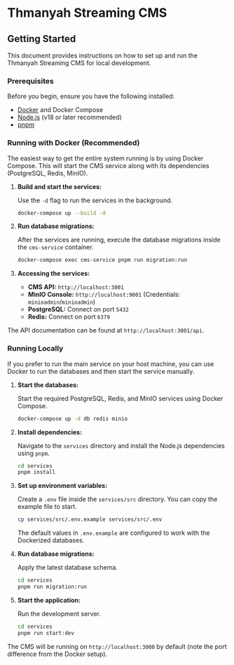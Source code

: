 # Thmanyah Streaming CMS

## Getting Started

This document provides instructions on how to set up and run the Thmanyah Streaming CMS for local development.

### Prerequisites

Before you begin, ensure you have the following installed:

- [Docker](https://www.docker.com/get-started) and Docker Compose
- [Node.js](https://nodejs.org/en/) (v18 or later recommended)
- [pnpm](https://pnpm.io/installation)

### Running with Docker (Recommended)

The easiest way to get the entire system running is by using Docker Compose. This will start the CMS service along with its dependencies (PostgreSQL, Redis, MinIO).

1.  **Build and start the services:**

    Use the `-d` flag to run the services in the background.

    ```bash
    docker-compose up --build -d
    ```

2.  **Run database migrations:**

    After the services are running, execute the database migrations inside the `cms-service` container.

    ```bash
    docker-compose exec cms-service pnpm run migration:run
    ```

3.  **Accessing the services:**
    *   **CMS API:** `http://localhost:3001`
    *   **MinIO Console:** `http://localhost:9001` (Credentials: `minioadmin`/`minioadmin`)
    *   **PostgreSQL:** Connect on port `5432`
    *   **Redis:** Connect on port `6379`

The API documentation can be found at `http://localhost:3001/api`.

### Running Locally

If you prefer to run the main service on your host machine, you can use Docker to run the databases and then start the service manually.

1. **Start the databases:**

    Start the required PostgreSQL, Redis, and MinIO services using Docker Compose.

    ```bash
    docker-compose up -d db redis minio
    ```

2. **Install dependencies:**

    Navigate to the `services` directory and install the Node.js dependencies using `pnpm`.

    ```bash
    cd services
    pnpm install
    ```

3. **Set up environment variables:**

    Create a `.env` file inside the `services/src` directory. You can copy the example file to start.

    ```bash
    cp services/src/.env.example services/src/.env
    ```

    The default values in `.env.example` are configured to work with the Dockerized databases.

4. **Run database migrations:**

    Apply the latest database schema.

    ```bash
    cd services
    pnpm run migration:run
    ```

5. **Start the application:**

    Run the development server.

    ```bash
    cd services
    pnpm run start:dev
    ```

The CMS will be running on `http://localhost:3000` by default (note the port difference from the Docker setup).
